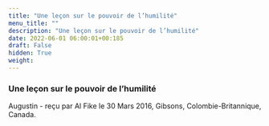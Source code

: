 ```yaml
---
title: "Une leçon sur le pouvoir de l’humilité"
menu_title: ""
description: "Une leçon sur le pouvoir de l’humilité"
date: 2022-06-01 06:00:01+00:185
draft: False
hidden: True
weight:
---
```

### Une leçon sur le pouvoir de l’humilité

Augustin - reçu par Al Fike le 30 Mars 2016, Gibsons, Colombie-Britannique, Canada.




